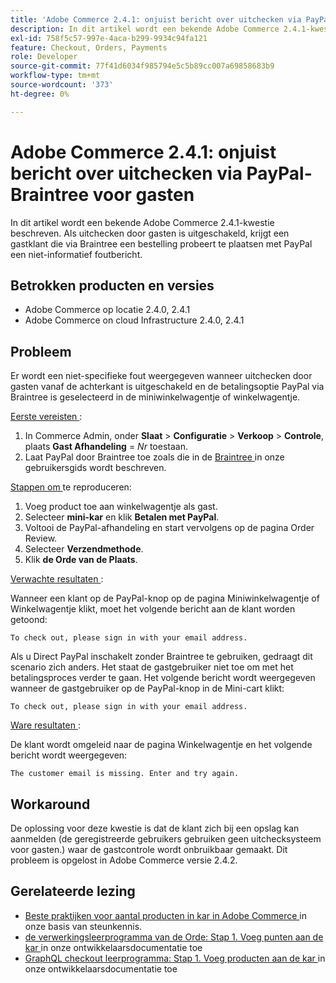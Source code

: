 ```yaml
---
title: 'Adobe Commerce 2.4.1: onjuist bericht over uitchecken via PayPal-Braintree voor gasten'
description: In dit artikel wordt een bekende Adobe Commerce 2.4.1-kwestie beschreven. Als uitchecken door gasten is uitgeschakeld, krijgt een gastklant die via Braintree een bestelling probeert te plaatsen met PayPal een niet-informatief foutbericht.
exl-id: 758f5c57-997e-4aca-b299-9934c94fa121
feature: Checkout, Orders, Payments
role: Developer
source-git-commit: 77f41d6034f985794e5c5b89cc007a69858683b9
workflow-type: tm+mt
source-wordcount: '373'
ht-degree: 0%

---
```


# Adobe Commerce 2.4.1: onjuist bericht over uitchecken via PayPal-Braintree voor gasten

In dit artikel wordt een bekende Adobe Commerce 2.4.1-kwestie beschreven. Als uitchecken door gasten is uitgeschakeld, krijgt een gastklant die via Braintree een bestelling probeert te plaatsen met PayPal een niet-informatief foutbericht.

## Betrokken producten en versies

* Adobe Commerce op locatie 2.4.0, 2.4.1
* Adobe Commerce on cloud Infrastructure 2.4.0, 2.4.1

## Probleem

Er wordt een niet-specifieke fout weergegeven wanneer uitchecken door gasten vanaf de achterkant is uitgeschakeld en de betalingsoptie PayPal via Braintree is geselecteerd in de miniwinkelwagentje of winkelwagentje.

<u> Eerste vereisten </u>:

1. In Commerce Admin, onder **Slaat** > **Configuratie** > **Verkoop** > **Controle**, plaats **Gast Afhandeling** = *Nr* toestaan.
1. Laat PayPal door Braintree toe zoals die in de [ Braintree ](https://experienceleague.adobe.com/en/docs/commerce-admin/stores-sales/payments/braintree?) in onze gebruikersgids wordt beschreven.

<u> Stappen om </u> te reproduceren:

1. Voeg product toe aan winkelwagentje als gast.
1. Selecteer **mini-kar** en klik **Betalen met PayPal**.
1. Voltooi de PayPal-afhandeling en start vervolgens op de pagina Order Review.
1. Selecteer **Verzendmethode**.
1. Klik **de Orde van de Plaats**.

<u> Verwachte resultaten </u>:

Wanneer een klant op de PayPal-knop op de pagina Miniwinkelwagentje of Winkelwagentje klikt, moet het volgende bericht aan de klant worden getoond:

<pre><code class="language-bash">To check out, please sign in with your email address.</code></pre>

Als u Direct PayPal inschakelt zonder Braintree te gebruiken, gedraagt dit scenario zich anders. Het staat de gastgebruiker niet toe om met het betalingsproces verder te gaan. Het volgende bericht wordt weergegeven wanneer de gastgebruiker op de PayPal-knop in de Mini-cart klikt:

<pre><code class="language-bash">To check out, please sign in with your email address.</code></pre>

<u> Ware resultaten </u>:

De klant wordt omgeleid naar de pagina Winkelwagentje en het volgende bericht wordt weergegeven:

<pre><code class="language-bash">The customer email is missing. Enter and try again.</code></pre>

## Workaround

De oplossing voor deze kwestie is dat de klant zich bij een opslag kan aanmelden (de geregistreerde gebruikers gebruiken geen uitchecksysteem voor gasten.) waar de gastcontrole wordt onbruikbaar gemaakt. Dit probleem is opgelost in Adobe Commerce versie 2.4.2.

## Gerelateerde lezing

* [ Beste praktijken voor aantal producten in kar in Adobe Commerce ](https://support.magento.com/hc/en-us/articles/360048550332) in onze basis van steunkennis.
* [ de verwerkingsleerprogramma van de Orde: Stap 1. Voeg punten aan de kar ](https://developer.adobe.com/commerce/webapi/rest/tutorials/orders/order-add-items/) in onze ontwikkelaarsdocumentatie toe
* [ GraphQL checkout leerprogramma: Stap 1. Voeg producten aan de kar ](https://developer.adobe.com/commerce/webapi/graphql/tutorials/checkout/add-product-to-cart/) in onze ontwikkelaarsdocumentatie toe
